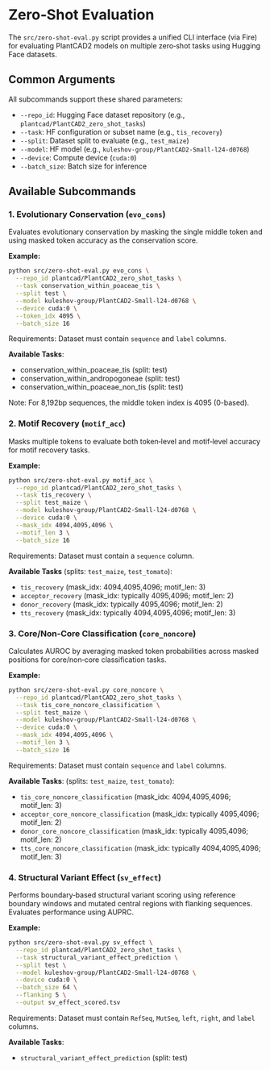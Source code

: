 # Zero‑Shot Evaluation

The `src/zero-shot-eval.py` script provides a unified CLI interface (via Fire) for evaluating PlantCAD2 models on multiple zero‑shot tasks using Hugging Face datasets.


## Common Arguments

All subcommands support these shared parameters:

- `--repo_id`: Hugging Face dataset repository (e.g., `plantcad/PlantCAD2_zero_shot_tasks`)
- `--task`: HF configuration or subset name (e.g., `tis_recovery`)
- `--split`: Dataset split to evaluate (e.g., `test_maize`)
- `--model`: HF model (e.g., `kuleshov-group/PlantCAD2-Small-l24-d0768`)
- `--device`: Compute device (`cuda:0`)
- `--batch_size`: Batch size for inference

## Available Subcommands

### 1. Evolutionary Conservation (`evo_cons`)

Evaluates evolutionary conservation by masking the single middle token and using masked token accuracy as the conservation score.

**Example:**
```bash
python src/zero-shot-eval.py evo_cons \
  --repo_id plantcad/PlantCAD2_zero_shot_tasks \
  --task conservation_within_poaceae_tis \
  --split test \
  --model kuleshov-group/PlantCAD2-Small-l24-d0768 \
  --device cuda:0 \
  --token_idx 4095 \
  --batch_size 16
```

Requirements: Dataset must contain `sequence` and `label` columns.

**Available Tasks**:
- conservation_within_poaceae_tis (split: test)
- conservation_within_andropogoneae (split: test)
- conservation_within_poaceae_non_tis (split: test)

Note: For 8,192bp sequences, the middle token index is 4095 (0-based).

### 2. Motif Recovery (`motif_acc`)
Masks multiple tokens to evaluate both token‑level and motif‑level accuracy for motif recovery tasks.

**Example:**
```bash
python src/zero-shot-eval.py motif_acc \
  --repo_id plantcad/PlantCAD2_zero_shot_tasks \
  --task tis_recovery \
  --split test_maize \
  --model kuleshov-group/PlantCAD2-Small-l24-d0768 \
  --device cuda:0 \
  --mask_idx 4094,4095,4096 \
  --motif_len 3 \
  --batch_size 16
```

Requirements: Dataset must contain a `sequence` column.

**Available Tasks** (splits: `test_maize`, `test_tomato`):
- `tis_recovery` (mask_idx: 4094,4095,4096; motif_len: 3)
- `acceptor_recovery` (mask_idx: typically 4095,4096; motif_len: 2)
- `donor_recovery` (mask_idx: typically 4095,4096; motif_len: 2)
- `tts_recovery` (mask_idx: typically 4094,4095,4096; motif_len: 3)

### 3. Core/Non‑Core Classification (`core_noncore`)
Calculates AUROC by averaging masked token probabilities across masked positions for core/non‑core classification tasks.

**Example:**

```bash
python src/zero-shot-eval.py core_noncore \
  --repo_id plantcad/PlantCAD2_zero_shot_tasks \
  --task tis_core_noncore_classification \
  --split test_maize \
  --model kuleshov-group/PlantCAD2-Small-l24-d0768 \
  --device cuda:0 \
  --mask_idx 4094,4095,4096 \
  --motif_len 3 \
  --batch_size 16
```

Requirements: Dataset must contain `sequence` and `label` columns.

**Available Tasks**: (splits: `test_maize`, `test_tomato`):
- `tis_core_noncore_classification` (mask_idx: 4094,4095,4096; motif_len: 3)
- `acceptor_core_noncore_classification` (mask_idx: typically 4095,4096; motif_len: 2)
- `donor_core_noncore_classification` (mask_idx: typically 4095,4096; motif_len: 2)
- `tts_core_noncore_classification` (mask_idx: typically 4094,4095,4096; motif_len: 3)

### 4. Structural Variant Effect (`sv_effect`)
Performs boundary‑based structural variant scoring using reference boundary windows and mutated central regions with flanking sequences. Evaluates performance using AUPRC.

**Example:**
```bash
python src/zero-shot-eval.py sv_effect \
  --repo_id plantcad/PlantCAD2_zero_shot_tasks \
  --task structural_variant_effect_prediction \
  --split test \
  --model kuleshov-group/PlantCAD2-Small-l24-d0768 \
  --device cuda:0 \
  --batch_size 64 \
  --flanking 5 \
  --output sv_effect_scored.tsv
```

Requirements: Dataset must contain `RefSeq`, `MutSeq`, `left`, `right`, and `label` columns.

**Available Tasks**:
- `structural_variant_effect_prediction` (split: test)
